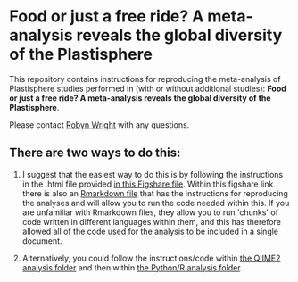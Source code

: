 # Food or just a free ride? A meta-analysis reveals the global diversity of the Plastisphere


This repository contains instructions for reproducing the meta-analysis of Plastisphere studies performed in (with or without additional studies):
**Food or just a free ride? A meta-analysis reveals the global diversity of the Plastisphere**.

Please contact [Robyn Wright](mailto:robyn.wright@dal.ca) with any questions.

## There are two ways to do this:
1. I suggest that the easiest way to do this is by following the instructions in the .html file provided [in this Figshare file](https://doi.org/10.6084/m9.figshare.12923855). Within this figshare link there is also an [Rmarkdown file](https://rmarkdown.rstudio.com/) that has the instructions for reproducing the analyses and will allow you to run the code needed within this. If you are unfamiliar with Rmarkdown files, they allow you to run 'chunks' of code written in different languages within them, and this has therefore allowed all of the code used for the analysis to be included in a single document.

2. Alternatively, you could follow the instructions/code within [the QIIME2 analysis folder]() and then within [the Python/R analysis folder]().

